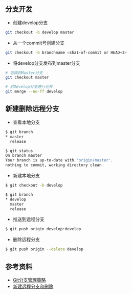 ## 分支开发
* 创建develop分支
```sh
git checkout -b develop master
```

* 从一个commit号创建分支
```sh
git checkout -b branchname <sha1-of-commit or HEAD~3>
```

* 将develop分支发布到master分支
```sh
# 切换到Master分支
git checkout master

# 对Develop分支进行合并
git merge --no-ff develop
```

## 新建删除远程分支
* 查看本地分支
```sh
$ git branch
* master
  release

$ git status
On branch master
Your branch is up-to-date with 'origin/master'.
nothing to commit, working directory clean
```
* 新建本地分支
```sh
$ git checkout -b develop

$ git branch
* develop
  master
  release
```
* 推送到远程分支
```sh
$ git push origin develop:develop
```
* 删除远程分支
```sh
$ git push origin --delete develop
```

## 参考资料
* [Git分支管理策略](http://www.ruanyifeng.com/blog/2012/07/git.html)
* [新建远程分支和删除](https://www.jianshu.com/p/ea1dab2de419)
